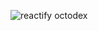 ![reactify octodex](https://user-images.githubusercontent.com/44300521/49700440-98204b00-fbac-11e8-8daf-b3013aa4d0d6.gif)
